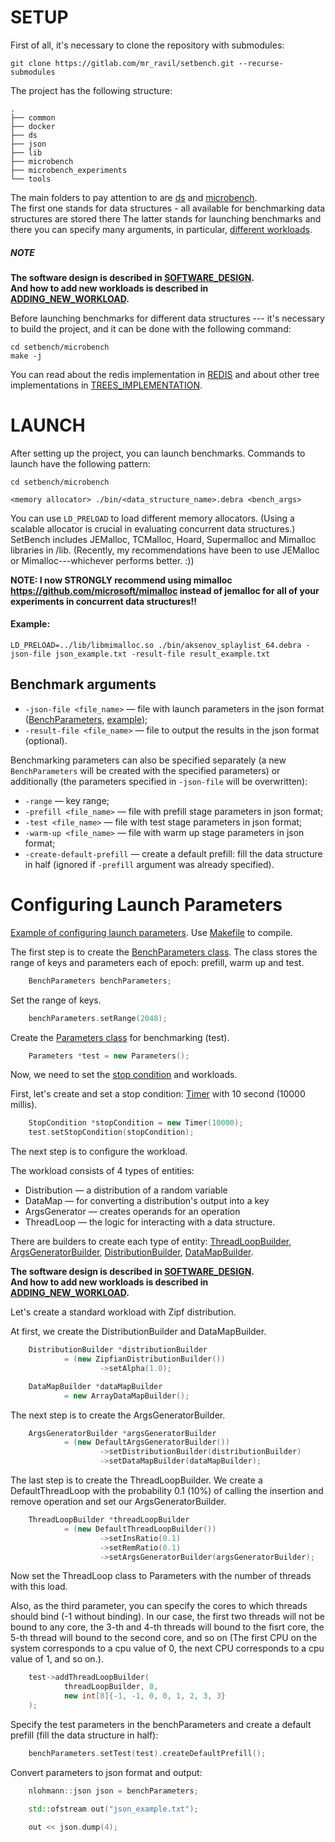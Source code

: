 # SETUP

First of all, it's necessary to clone the repository with submodules:

```shell
git clone https://gitlab.com/mr_ravil/setbench.git --recurse-submodules
```

The project has the following structure:
```shell
.
├── common
├── docker
├── ds
├── json
├── lib
├── microbench
├── microbench_experiments
└── tools
```

The main folders to pay attention to are [ds](./ds) and [microbench](./microbench/).  
The first one stands for data structures - all available for benchmarking data structures are stored there
The latter stands for launching benchmarks and there you can specify many arguments, 
in particular, [different workloads](./WORKLOADS.md).  

##### NOTE 
**The software design is described in [SOFTWARE_DESIGN](./SOFTWARE_DESIGN.md).**  
**And how to add new workloads is described in [ADDING_NEW_WORKLOAD](./ADDING_NEW_WORKLOAD.md).**



Before launching benchmarks for different data structures --- 
it's necessary to build the project, and it can be done with the following command:

```shell
cd setbench/microbench
make -j
```

You can read about the redis implementation in [REDIS](./gsat/REDIS.md) 
and about other tree implementations in [TREES_IMPLEMENTATION](./gsat/TREES_IMPLEMENTATION.md).


# LAUNCH

After setting up the project, you can launch benchmarks. Commands to launch have the following pattern:

```shell
cd setbench/microbench

<memory allocator> ./bin/<data_structure_name>.debra <bench_args>
```

[//]: # (FROM SETBENCH WIKI: )
You can use `LD_PRELOAD` to load different memory allocators.
(Using a scalable allocator is crucial in evaluating concurrent data structures.)
SetBench includes JEMalloc, TCMalloc, Hoard, Supermalloc and Mimalloc libraries in /lib.
(Recently, my recommendations have been to use JEMalloc or Mimalloc---whichever performs better. :))

[//]: # (For instance, you can plug JEMalloc into the above example, instead of the default allocator, by running:)

**NOTE: I now STRONGLY recommend using mimalloc https://github.com/microsoft/mimalloc 
instead of jemalloc for all of your experiments in concurrent data structures!!**

#### Example:
```shell
LD_PRELOAD=../lib/libmimalloc.so ./bin/aksenov_splaylist_64.debra -json-file json_example.txt -result-file result_example.txt 
```

## Benchmark arguments

+ `-json-file <file_name>` — file with launch parameters in the json format ([BenchParameters](./microbench/workloads/bench_parameters.h), [example](microbench/json_exampl/json_example.cpp));
+ `-result-file <file_name>` — file to output the results in the json format (optional).

Benchmarking parameters can also be specified separately
(a new `BenchParameters` will be created with the specified parameters)
or additionally 
(the parameters specified in `-json-file` will be overwritten):

+ `-range` — key range;
+ `-prefill <file_name>` — file with prefill stage parameters in json format;
+ `-test <file_name>` — file with test stage parameters in json format;
+ `-warm-up <file_name>` — file with warm up stage parameters in json format;
+ `-create-default-prefill` — create a default prefill: fill the data structure in half 
(ignored if `-prefill` argument was already specified).


# Configuring Launch Parameters

[Example of configuring launch parameters](./microbench/json_example/json_example.cpp).
Use [Makefile](./microbench/json_example/Makefile) to compile.

The first step is to create the [BenchParameters class](./microbench/workloads/bench_parameters.h).
The class stores the range of keys and parameters each of epoch: prefill, warm up and test.

```c++
    BenchParameters benchParameters;
```

Set the range of keys.

```c++
    benchParameters.setRange(2048);
```

Create the [Parameters class](./microbench/workloads/parameters.h) for benchmarking (test).

```c++
    Parameters *test = new Parameters();
```

Now, we need to set the [stop condition](./microbench/workloads/stop_condition/stop_condition.h) and workloads.

First, let's create and set a stop condition: [Timer](./microbench/workloads/stop_condition/impls/timer.h) with 10 second (10000 millis).

```c++
    StopCondition *stopCondition = new Timer(10000);
    test.setStopCondition(stopCondition);
```

The next step is to configure the workload.

The workload consists of 4 types of entities:
+ Distribution — a distribution of a random variable
+ DataMap — for converting a distribution's output into a key
+ ArgsGenerator — creates operands for an operation
+ ThreadLoop — the logic for interacting with a data structure.

There are builders to create each type of entity:
[ThreadLoopBuilder](./microbench/workloads/thread_loops/thread_loop_builder.h),
[ArgsGeneratorBuilder](./microbench/workloads/args_generators/args_generator_builder.h),
[DistributionBuilder](./microbench/workloads/distributions/distribution_builder.h),
[DataMapBuilder](./microbench/workloads/data_maps/data_map_builder.h).

**The software design is described in [SOFTWARE_DESIGN](./SOFTWARE_DESIGN.md).**  
**And how to add new workloads is described in [ADDING_NEW_WORKLOAD](./ADDING_NEW_WORKLOAD.md).**

[//]: # (**How to add new workloads is described [here]&#40;./ADDING_NEW_WORKLOAD.md&#41;.**)

Let's create a standard workload with Zipf distribution.

At first, we create the DistributionBuilder and DataMapBuilder.
```c++
    DistributionBuilder *distributionBuilder 
            = (new ZipfianDistributionBuilder())
                    ->setAlpha(1.0);

    DataMapBuilder *dataMapBuilder 
            = new ArrayDataMapBuilder();
```

The next step is to create the ArgsGeneratorBuilder.
```c++
    ArgsGeneratorBuilder *argsGeneratorBuilder
            = (new DefaultArgsGeneratorBuilder())
                    ->setDistributionBuilder(distributionBuilder)
                    ->setDataMapBuilder(dataMapBuilder);
```

The last step is to create the ThreadLoopBuilder. 
We create a DefaultThreadLoop with the probability 0.1 (10%) of calling the insertion and remove operation
and set our ArgsGeneratorBuilder.
```c++
    ThreadLoopBuilder *threadLoopBuilder
            = (new DefaultThreadLoopBuilder())
                    ->setInsRatio(0.1)
                    ->setRemRatio(0.1)
                    ->setArgsGeneratorBuilder(argsGeneratorBuilder);
```

Now set the ThreadLoop class to Parameters with the number of threads with this load.

Also, as the third parameter, you can specify the cores to which threads should bind (-1 without binding).
In our case, the first two threads will not be bound to any core, the 3-th and 4-th threads will bound to the fisrt core, 
the 5-th thread will bound to the second core, and so on
(The first CPU on the system corresponds to a cpu value of 0, the next CPU corresponds to a cpu value of 1, and so on.).
```c++
    test->addThreadLoopBuilder(
            threadLoopBuilder, 8,
            new int[8]{-1, -1, 0, 0, 1, 2, 3, 3}
    );
```

Specify the test parameters in the benchParameters and create a default prefill (fill the data structure in half):
```c++
    benchParameters.setTest(test).createDefaultPrefill();
```

Convert parameters to json format and output:
```c++
    nlohmann::json json = benchParameters;

    std::ofstream out("json_example.txt");

    out << json.dump(4);
```


[//]: # (# Troubleshooting)
[//]: # ()
[//]: # (If something breaks after the launch, or there is such a problem:)
[//]: # ()
[//]: # (```shell)
[//]: # (PAPI ERROR: thread 0 unable to add event PAPI_L2_DCM: Permission level does not permit operation)
[//]: # (```)
[//]: # (then the following can help:)
[//]: # ()
[//]: # (```shell)
[//]: # (sudo sysctl kernel.perf_event_paranoid=1)
[//]: # (```)


